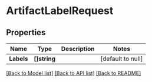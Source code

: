 # ArtifactLabelRequest

## Properties
Name | Type | Description | Notes
------------ | ------------- | ------------- | -------------
**Labels** | **[]string** |  | [default to null]

[[Back to Model list]](../README.md#documentation-for-models) [[Back to API list]](../README.md#documentation-for-api-endpoints) [[Back to README]](../README.md)

